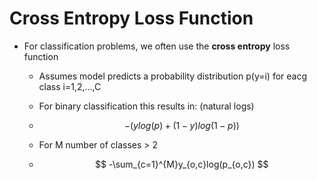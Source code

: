 # Cross Entropy Loss Function
* For classification problems, we often use the **cross entropy** loss function

	* Assumes model predicts a probability distribution p(y=i) for eacg class i=1,2,...,C

	* For binary classification this results in: (natural logs)

	* $$ -(ylog(p) + (1-y)log(1-p)) $$

	* For M number of classes > 2

	* $$ -\sum_{c=1}^{M}y_{o,c}log(p_{o,c}) $$